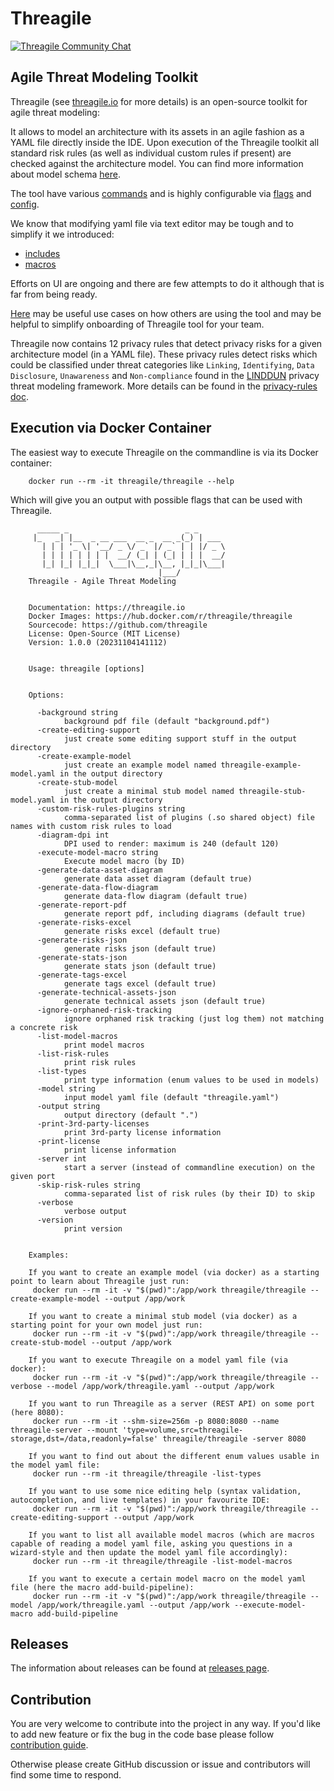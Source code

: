 # Threagile

[![Threagile Community Chat](https://badges.gitter.im/Threagile/community.svg)](https://gitter.im/Threagile/community)

## Agile Threat Modeling Toolkit
Threagile (see [threagile.io](https://threagile.io) for more details) is an open-source toolkit for
agile threat modeling:

It allows to model an architecture with its assets in an agile fashion as a YAML file directly inside the IDE.
Upon execution of the Threagile toolkit all standard risk rules (as well as individual custom rules if present)
are checked against the architecture model. You can find more information about model schema [here](./docs/model.md).

The tool have various [commands](./docs/commands.md) and is highly configurable via [flags](./docs/flags.md) and [config](./docs/config.md).

We know that modifying yaml file via text editor may be tough and to simplify it we introduced:

- [includes](./docs/includes.md)
- [macros](./docs/macros.md)

Efforts on UI are ongoing and there are few attempts to do it although that is far from being ready.

[Here](./docs/how-to.md) may be useful use cases on how others are using the tool and may be helpful to simplify onboarding of Threagile tool for your team.

Threagile now contains 12 privacy rules that detect privacy risks for a given architecture model (in a YAML file). These privacy rules detect risks which could be classified under threat categories like `Linking`, `Identifying`, `Data Disclosure`, `Unawareness` and `Non-compliance` found in the [LINDDUN](https://linddun.org/) privacy threat modeling framework. More details can be found in the [privacy-rules doc](./docs/privacy-rules.md).

## Execution via Docker Container
The easiest way to execute Threagile on the commandline is via its Docker container:

```shell
    docker run --rm -it threagile/threagile --help
```

Which will give you an output with possible flags that can be used with Threagile.

```
      _____ _                          _ _
     |_   _| |__  _ __ ___  __ _  __ _(_) | ___
       | | | '_ \| '__/ _ \/ _` |/ _` | | |/ _ \
       | | | | | | | |  __/ (_| | (_| | | |  __/
       |_| |_| |_|_|  \___|\__,_|\__, |_|_|\___|
                                 |___/
    Threagile - Agile Threat Modeling


    Documentation: https://threagile.io
    Docker Images: https://hub.docker.com/r/threagile/threagile
    Sourcecode: https://github.com/threagile
    License: Open-Source (MIT License)
    Version: 1.0.0 (20231104141112)


    Usage: threagile [options]


    Options:

      -background string
        	background pdf file (default "background.pdf")
      -create-editing-support
        	just create some editing support stuff in the output directory
      -create-example-model
        	just create an example model named threagile-example-model.yaml in the output directory
      -create-stub-model
        	just create a minimal stub model named threagile-stub-model.yaml in the output directory
      -custom-risk-rules-plugins string
        	comma-separated list of plugins (.so shared object) file names with custom risk rules to load
      -diagram-dpi int
        	DPI used to render: maximum is 240 (default 120)
      -execute-model-macro string
        	Execute model macro (by ID)
      -generate-data-asset-diagram
        	generate data asset diagram (default true)
      -generate-data-flow-diagram
        	generate data-flow diagram (default true)
      -generate-report-pdf
        	generate report pdf, including diagrams (default true)
      -generate-risks-excel
        	generate risks excel (default true)
      -generate-risks-json
        	generate risks json (default true)
      -generate-stats-json
        	generate stats json (default true)
      -generate-tags-excel
        	generate tags excel (default true)
      -generate-technical-assets-json
        	generate technical assets json (default true)
      -ignore-orphaned-risk-tracking
        	ignore orphaned risk tracking (just log them) not matching a concrete risk
      -list-model-macros
        	print model macros
      -list-risk-rules
        	print risk rules
      -list-types
        	print type information (enum values to be used in models)
      -model string
        	input model yaml file (default "threagile.yaml")
      -output string
        	output directory (default ".")
      -print-3rd-party-licenses
        	print 3rd-party license information
      -print-license
        	print license information
      -server int
        	start a server (instead of commandline execution) on the given port
      -skip-risk-rules string
        	comma-separated list of risk rules (by their ID) to skip
      -verbose
        	verbose output
      -version
        	print version


    Examples:

    If you want to create an example model (via docker) as a starting point to learn about Threagile just run:
     docker run --rm -it -v "$(pwd)":/app/work threagile/threagile --create-example-model --output /app/work

    If you want to create a minimal stub model (via docker) as a starting point for your own model just run:
     docker run --rm -it -v "$(pwd)":/app/work threagile/threagile --create-stub-model --output /app/work

    If you want to execute Threagile on a model yaml file (via docker):
     docker run --rm -it -v "$(pwd)":/app/work threagile/threagile --verbose --model /app/work/threagile.yaml --output /app/work

    If you want to run Threagile as a server (REST API) on some port (here 8080):
     docker run --rm -it --shm-size=256m -p 8080:8080 --name threagile-server --mount 'type=volume,src=threagile-storage,dst=/data,readonly=false' threagile/threagile -server 8080

    If you want to find out about the different enum values usable in the model yaml file:
     docker run --rm -it threagile/threagile -list-types

    If you want to use some nice editing help (syntax validation, autocompletion, and live templates) in your favourite IDE:
     docker run --rm -it -v "$(pwd)":/app/work threagile/threagile --create-editing-support --output /app/work

    If you want to list all available model macros (which are macros capable of reading a model yaml file, asking you questions in a wizard-style and then update the model yaml file accordingly):
     docker run --rm -it threagile/threagile -list-model-macros

    If you want to execute a certain model macro on the model yaml file (here the macro add-build-pipeline):
     docker run --rm -it -v "$(pwd)":/app/work threagile/threagile --model /app/work/threagile.yaml --output /app/work --execute-model-macro add-build-pipeline
```

## Releases

The information about releases can be found at [releases page](./docs/releases.md).

## Contribution

You are very welcome to contribute into the project in any way. If you'd like to add new feature or fix the bug in the code base  please follow [contribution guide](./CONTRIBUTING.md).

Otherwise please create GitHub discussion or issue and contributors will find some time to respond.
